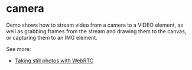 # camera

Demo shows how to stream video from a camera to a VIDEO element, as well as grabbing frames from the stream and drawing them to the canvas, or capturing them to an IMG element.

See more:
* [Taking still photos with WebRTC](https://developer.mozilla.org/en-US/docs/Web/API/WebRTC_API/Taking_still_photos)

